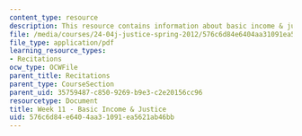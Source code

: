 ```yaml
---
content_type: resource
description: This resource contains information about basic income & justice.
file: /media/courses/24-04j-justice-spring-2012/576c6d84e6404aa31091ea5621ab46bb_MIT24_04JS12_Week11.pdf
file_type: application/pdf
learning_resource_types:
- Recitations
ocw_type: OCWFile
parent_title: Recitations
parent_type: CourseSection
parent_uid: 35759487-c850-9269-b9e3-c2e20156cc96
resourcetype: Document
title: Week 11 - Basic Income & Justice
uid: 576c6d84-e640-4aa3-1091-ea5621ab46bb
---
```

